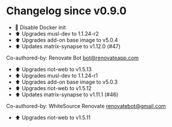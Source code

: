# Changelog since v0.9.0
- :hammer: Disable Docker init 
- :arrow_up: Upgrades musl-dev to 1.1.24-r2 
- :arrow_up: Upgrades add-on base image to v5.0.4 
- :arrow_up: Updates matrix-synapse to v1.12.0 (#47)

Co-authored-by: Renovate Bot <bot@renovateapp.com> 
- :arrow_up: Upgrades riot-web to v1.5.13 
- :arrow_up: Upgrades musl-dev to 1.1.24-r1 
- :arrow_up: Upgrades add-on base image to v5.0.3 
- :arrow_up: Upgrades riot-web to v1.5.12 
- :arrow_up: Updates matrix-synapse to v1.11.1 (#46)

Co-authored-by: WhiteSource Renovate <renovatebot@gmail.com> 
- :arrow_up: Upgrades riot-web to v1.5.11 
